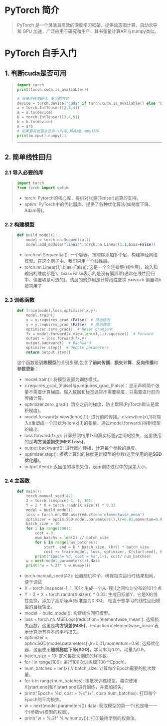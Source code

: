 # PyTorch 简介
> PyTorch 是一个灵活且高效的深度学习框架，提供动态图计算、自动求导 和 GPU 加速，广泛应用于研究和生产，其书张量计算API与numpy类似。
# PyTorch 白手入门
## 1. 判断cuda是否可用
> ```Python
> import torch
> print(torch.cuda.is_avaliable())
>
> # 张量迁移至GPU，安全的方式
> device = torch.device("cuda" if torch.cuda.is_available() else "cpu")
> a = torch.IntTensor([2,3,4])
> a = a.to(device)
> b = torch.IntTensor([3,4,5])
> b = b.to(device)
> m = a*b
> # 如果要将张量从显存->内存,转换成numpy打印
> print(m.cpu().numpy())
> ```
> ---
## 2. 简单线性回归
### 2.1 导入必要的库
> ```Python
> import torch
> from torch import optim
> ```
> * torch: Pytorch的核心库，提供对张量(Tensor)运算的支持。
> * optim: PyTorch中的优化器库，提供了各种优化算法(如梯度下降、Adam等)。
### 2.2 构建模型
> ```Python
> def build_model():
>     model = torch.nn.Sequential()
>     model.add_module("linear",torch.nn.Linear(1,1,bias=False))
> ```
> * torch.nn.Sequential(): 一个容器，按顺序添加多个层，构建神经网络模型。在这个例子中，我们只用一个线性层。
> * torch.nn.Linear(1,1,bias=False): 这是一个全连接层(线性层)，输入和输出的维度都是1。bias=False表示的是没有偏置项(通常在线性回归中，偏置项是可选的)。该层的的作用是计算线性变换 y=wx+b 偏置项b被禁用了
### 2.3 训练函数
> ```Python
> def train(model,loss,optimizer,x,y):
>     model.train()
>     x = x.requires_grad_(False)  # 原地修改
>     y = y.requires_grad_(False)  # 原地修改
>     optimizer.zero_grad()  # Reset gradient
>     fx = model.forward(x.view(len(x),1)).squeeze()  # Forward
>     output = loss.forward(fx,y)
>     output.backward()  # Bachward
>     optimizer.step()  # Update parameters
>     return output.item()
> ```
> 这个函数是**训练模型**的关键步骤,包含了**前向传播**、**损失计算**、**反向传播**和**参数更新**：
> * model.train(): 将模型设置为训练模式。
> * x.requires_grad_(False)与y.requires_grad_(False)：显示声明两个张量不需要计算梯度。输入数据和标签通常不需要梯度，只需要进行前向传播计算。
> * optimizer.zero_grad(): 清空之前的梯度，防止累积(PyTorch默认是累积梯度)。
> * model.forward(x.view(len(x),1)): 进行前向传播。x.view(len(x),1)将输入x重塑成一个形状为(len(x),1)的张量。通过model.forward()得到模型的输出。
> * loss.forward(fx,y): 计算预测结果fx和真实标签y之间的损失，这里使用的是**均方误差损失(MES Loss)**。
> * output.backward(): 进行反向传播，计算每个参数的梯度。
> * optimizer.step(): 根据计算出的梯度更新模型的参数(这里使用的是**SGD优化器**)。
> * output.item(): 返回值的事损失值，表示训练过程中的误差大小。
### 2.4 主函数
> ```Python
> def main():
>     torch.manual_seed(42)
>     X = torch.linspace(-1, 1, 101)
>     Y = 2 * X + torch.randn(X.size()) * 0.33
>     model = build_model()
>     loss = torch.nn.MSELoss(reduction='elementwise_mean')
>     optimizer = optim.SGD(model.parameters(),lr=0.01,momentum=0.9)
>     batch_size = 10
>     for i in range(100):
>         cost = 0.
>         num_batchs = len(X) // batch_size
>         for k in range(num_batches):
>             start, end = k * batch_size, (k+1) * batch_size
>             cost += train(model, loss, optimizer, X[start:end], Y[start:end])
>         print("Epoch= %d, cost = %s",i+1, cost/ num_batches)
>     w = next(model.parameters()).data
>     print("w = %.2f" % w.numpy())
> ```
> * torch.manual_seed(42): 设置随机种子，确保每次运行时结果相同，便于调试
> * X = torch.linspace(-1, 1, 101): 生成一个从-1到1之间均匀分布的101个点
> * Y = 2 * X + torch.randn(X.size()) * 0.33: 生成目标值Y，它是X的线性变换，添加了高斯噪声(标准差为0.33)。 相当于想学习的线性回归模型的目标输出。
> * model = build_model(): 构建线性回归模型。
> * loss = torch.nn.MSELoss(reduction='elementwise_mean'): 选择损失函数，这里是**均方误差(MSE)**。reduction='elementwise_mean'表示计算所有样本的平均损失。
> * optimizer = optim.SGD(model.parameters(),lr=0.01,momentum=0.9): 选择优化器，这里使用**随机梯度下降(SGD)**，学习率为0.01，动量为0.9。
> * batch_size = 10: 定义每批次训练的样本数。
> * for i in range(100): 进行100次训练(即100个Epoch)。
> * num_batches = len(x) // batch_size: 计算每个Epoch需要的批次数量。
> * for k in range(num_batches): 按批次训练模型。每次使用X[start:end]和Y[start:end]进行训练，并累加损失。
> * print("Epoch= %d, cost = %s",i+1, cost/ num_batches): 打印每个Epoch的平均损失。
> * w = next(model.parameters()).data: 获取模型的第一个(也是唯一一个)参数w(模型的权重)。
> * print("w = %.2f" % w.numpy()): 打印最终学到的权重值。
